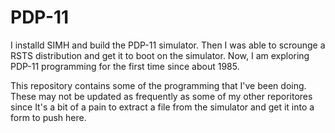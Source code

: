 # PDP-11
I installd SIMH and build the PDP-11 simulator.  Then I was able to
scrounge a RSTS distribution and get it to boot on the simulator.  Now,
I am exploring PDP-11 programming for the first time since about 1985.

This repository contains some of the programming that I've been doing.
These may not be updated as frequently as some of my other reporitores
since It's a bit of a pain to extract a file from the simulator and get
it into a form to push here.
